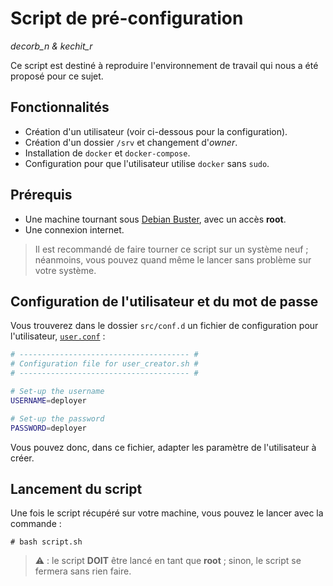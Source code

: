# Script de pré-configuration
*decorb_n & kechit_r*

Ce script est destiné à reproduire l'environnement de travail qui nous a été proposé pour ce sujet.

## Fonctionnalités
- Création d'un utilisateur (voir ci-dessous pour la configuration).
- Création d'un dossier `/srv` et changement d'*owner*.
- Installation de `docker` et `docker-compose`.
- Configuration pour que l'utilisateur utilise `docker` sans `sudo`.

## Prérequis

- Une machine tournant sous [Debian Buster](https://www.debian.org/releases/buster/), avec un accès **root**.
- Une connexion internet.

> Il est recommandé de faire tourner ce script sur un système neuf ; néanmoins, vous pouvez quand même le lancer sans problème sur votre système.

## Configuration de l'utilisateur et du mot de passe

Vous trouverez dans le dossier `src/conf.d` un fichier de configuration pour l'utilisateur, [`user.conf`](./src/conf.d/user.conf) :
```bash
# -------------------------------------- #
# Configuration file for user_creator.sh #
# -------------------------------------- #

# Set-up the username
USERNAME=deployer

# Set-up the password
PASSWORD=deployer

```

Vous pouvez donc, dans ce fichier, adapter les paramètre de l'utilisateur à créer.

## Lancement du script

Une fois le script récupéré sur votre machine, vous pouvez le lancer avec la commande :
```console
# bash script.sh
```

> :warning: : le script **DOIT** être lancé en tant que **root** ; sinon, le script se fermera sans rien faire.
